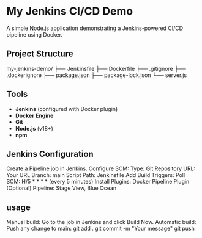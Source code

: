 # My Jenkins CI/CD Demo

A simple Node.js application demonstrating a Jenkins-powered CI/CD pipeline using Docker.

## Project Structure

my-jenkins-demo/
├── Jenkinsfile
├── Dockerfile
├── .gitignore
├── .dockerignore
├── package.json
├── package-lock.json
└── server.js

## Tools

- **Jenkins** (configured with Docker plugin)  
- **Docker Engine**  
- **Git**  
- **Node.js** (v18+)  
- **npm**

## Jenkins Configuration
Create a Pipeline job in Jenkins.
Configure SCM:
Type: Git
Repository URL: Your URL
Branch: main
Script Path: Jenkinsfile
Add Build Triggers:
Poll SCM: H/5 * * * * (every 5 minutes)
Install Plugins:
Docker Pipeline Plugin
(Optional) Pipeline: Stage View, Blue Ocean


## usage
Manual build: Go to the job in Jenkins and click Build Now.
Automatic build: Push any change to main:
git add .
git commit -m "Your message"
git push

